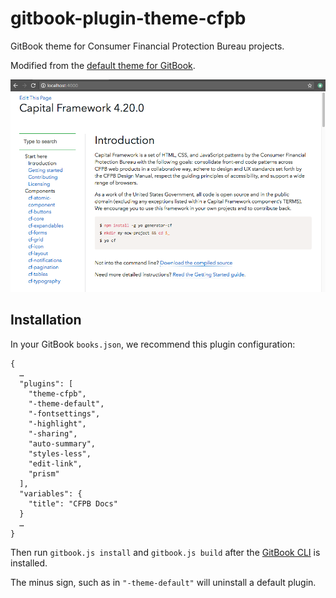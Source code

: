 # gitbook-plugin-theme-cfpb
GitBook theme for Consumer Financial Protection Bureau projects.

Modified from the [default theme for GitBook](https://github.com/GitbookIO/theme-default/).

![Image](preview.png)

## Installation

In your GitBook `books.json`, we recommend this plugin configuration:

```
{
  …
  "plugins": [
    "theme-cfpb",
    "-theme-default",
    "-fontsettings",
    "-highlight",
    "-sharing",
    "auto-summary",
    "styles-less",
    "edit-link",
    "prism"
  ],
  "variables": {
    "title": "CFPB Docs"
  }
  …
}
```

Then run `gitbook.js install` and `gitbook.js build` after the [GitBook CLI](https://www.npmjs.com/package/gitbook-cli) is installed.

The minus sign, such as in `"-theme-default"` will uninstall a default plugin.
